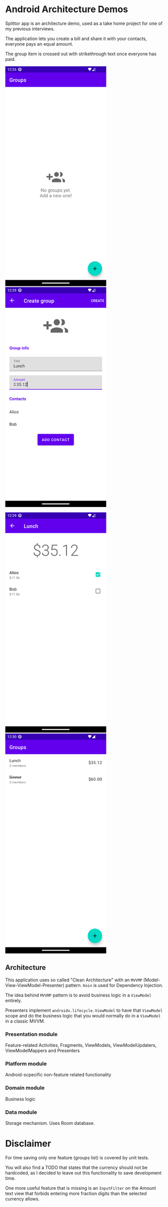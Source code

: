 # Android Architecture Demos

Splittor app is an architecture demo, used as a take home project for one of my previous interviews.

The application lets you create a bill and share it with your contacts, everyone pays an equal amount.

The group item is crossed out with strikethrough text once everyone has paid.

<img src="/screenshots/Empty.png" width="320" /> <img src="/screenshots/Wizard.png" width="320" />

<img src="/screenshots/Group View.png" width="320" /> <img src="/screenshots/Overview.png" width="320" /> 

## Architecture

This application uses so called "Clean Architecture" with an `MVVMP` (Model-View-ViewModel-Presenter) pattern.
`Koin` is used for Dependency Injection.

The idea behind `MVVMP` pattern is to avoid business logic in a `ViewModel` entirely.

Presenters implement `androidx.lifecycle.ViewModel` to have that `ViewModel` scope and do the business logic that you would normally do in a `ViewModel` in a classic MVVM.

### Presentation module

Feature-related Activities, Fragments, ViewModels, ViewModelUpdaters, ViewModelMappers and Presenters

### Platform module

Android-scpecific non-feature related functionality

### Domain module

Business logic

### Data module

Storage mechanism. Uses Room database.


# Disclaimer
For time saving only one feature (groups list) is covered by unit tests.

You will also find a TODO that states that the currency should not be hardcoded, as I decided to leave out this functionality to save development time.

One more useful feature that is missing is an `InputFilter` on the Amount text view that forbids entering more fraction digits than the selected currency allows.
